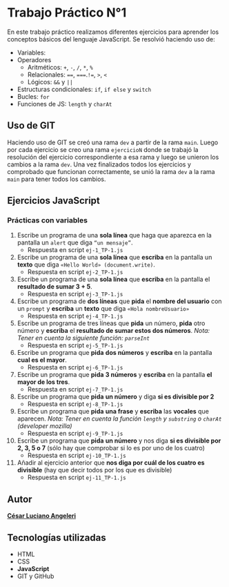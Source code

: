 # Trabajo Práctico N°1
En este trabajo práctico realizamos diferentes ejercicios para aprender los conceptos básicos del lenguaje JavaScript.
Se resolvió haciendo uso de:
* Variables:
* Operadores
    * Aritméticos: `+`, `-`, `/`, `*`, `%`
    * Relacionales: `==`, `===`.`!=`, `>`, `<`
    * Lógicos: `&&` y `||`
* Estructuras condicionales: `if`, `if else` y `switch`
* Bucles: `for`
* Funciones de JS: `length` y `charAt`
## Uso de GIT
Haciendo uso de GIT se creó una rama `dev` a partir de la rama `main`. Luego por cada ejercicio se creo una rama `ejercicioN` donde se trabajó la resolución del ejercicio correspondiente a esa rama y luego se unieron los cambios a la rama `dev`. Una vez finalizados todos los ejercicios y comprobado que funcionan correctamente, se unió la rama `dev` a la rama `main` para tener todos los cambios. 
## Ejercicios JavaScript
### Prácticas con variables

1. Escribe un programa de una **sola línea** que haga que aparezca en la pantalla un `alert` que diga `“un mensaje”`. 
    * Respuesta en script `ej-1_TP-1.js` 
2. Escribe un programa de una **sola línea** que **escriba** en la pantalla un **texto** que diga `«Hello World» (document.write)`.
    * Respuesta en script `ej-2_TP-1.js` 
3. Escribe un programa de una **sola línea** que **escriba** en la pantalla el **resultado de sumar 3 + 5**.
    * Respuesta en script `ej-3_TP-1.js` 
4. Escribe un programa de **dos líneas** que **pida** el **nombre del usuario** con un `prompt` y **escriba** un **texto** que diga `«Hola nombreUsuario»`
    * Respuesta en script `ej-4_TP-1.js` 
5. Escribe un programa de tres líneas que **pida** un número, **pida** otro número y **escriba** el **resultado de sumar estos dos números**.
*Nota: Tener en cuenta la siguiente función: `parseInt`*
    * Respuesta en script `ej-5_TP-1.js` 
6. Escribe un programa que **pida** **dos números** y **escriba** en la pantalla **cual es el mayor**.
    * Respuesta en script `ej-6_TP-1.js` 
7. Escribe un programa que **pida** **3 números** y **escriba** en la pantalla **el mayor de los tres**.
    * Respuesta en script `ej-7_TP-1.js` 
8. Escribe un programa que **pida** **un número** y diga **si es divisible por 2**
    * Respuesta en script `ej-8_TP-1.js` 
9. Escribe un programa que **pida** **una frase** y **escriba** las **vocales** que aparecen.
*Nota: Tener en cuenta la función `length` y `substring` o `charAt` (developer mozilla)*
    * Respuesta en script `ej-9_TP-1.js` 
10. Escribe un programa que **pida** **un número** y nos diga **si es divisible por 2, 3, 5 o 7** (sólo hay que comprobar si lo es por uno de los cuatro)
    * Respuesta en script `ej-10_TP-1.js` 
11. Añadir al ejercicio anterior que **nos diga por cuál de los cuatro es divisible** (hay que decir todos por los que es divisible)
    * Respuesta en script `ej-11_TP-1.js` 
## Autor
[**César Luciano Angeleri**](https://www.linkedin.com/in/cesar-luciano-angeleri/)
## Tecnologías utilizadas
* HTML
* CSS
* **JavaScript**
*  GIT y GitHub
